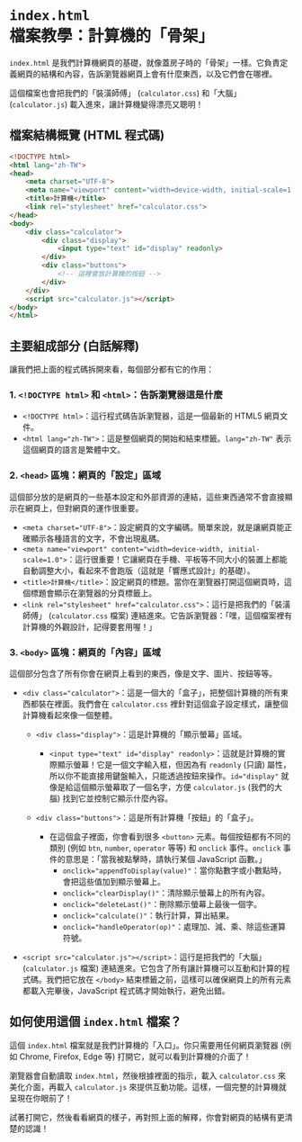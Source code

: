 # `index.html` 檔案教學：計算機的「骨架」

`index.html` 是我們計算機網頁的基礎，就像蓋房子時的「骨架」一樣。它負責定義網頁的結構和內容，告訴瀏覽器網頁上會有什麼東西，以及它們會在哪裡。

這個檔案也會把我們的「裝潢師傅」 (`calculator.css`) 和「大腦」 (`calculator.js`) 載入進來，讓計算機變得漂亮又聰明！

## 檔案結構概覽 (HTML 程式碼)

```html
<!DOCTYPE html>
<html lang="zh-TW">
<head>
    <meta charset="UTF-8">
    <meta name="viewport" content="width=device-width, initial-scale=1.0">
    <title>計算機</title>
    <link rel="stylesheet" href="calculator.css">
</head>
<body>
    <div class="calculator">
        <div class="display">
            <input type="text" id="display" readonly>
        </div>
        <div class="buttons">
            <!-- 這裡會放計算機的按鈕 -->
        </div>
    </div>
    <script src="calculator.js"></script>
</body>
</html>
```

## 主要組成部分 (白話解釋)

讓我們把上面的程式碼拆開來看，每個部分都有它的作用：

### 1. `<!DOCTYPE html>` 和 `<html>`：告訴瀏覽器這是什麼

*   `<!DOCTYPE html>`：這行程式碼告訴瀏覽器，這是一個最新的 HTML5 網頁文件。
*   `<html lang="zh-TW">`：這是整個網頁的開始和結束標籤。`lang="zh-TW"` 表示這個網頁的語言是繁體中文。

### 2. `<head>` 區塊：網頁的「設定」區域

這個部分放的是網頁的一些基本設定和外部資源的連結，這些東西通常不會直接顯示在網頁上，但對網頁的運作很重要。

*   `<meta charset="UTF-8">`：設定網頁的文字編碼。簡單來說，就是讓網頁能正確顯示各種語言的文字，不會出現亂碼。
*   `<meta name="viewport" content="width=device-width, initial-scale=1.0">`：這行很重要！它讓網頁在手機、平板等不同大小的裝置上都能自動調整大小，看起來不會跑版（這就是「響應式設計」的基礎）。
*   `<title>計算機</title>`：設定網頁的標題。當你在瀏覽器打開這個網頁時，這個標題會顯示在瀏覽器的分頁標籤上。
*   `<link rel="stylesheet" href="calculator.css">`：這行是把我們的「裝潢師傅」 (`calculator.css` 檔案) 連結進來。它告訴瀏覽器：「嘿，這個檔案裡有計算機的外觀設計，記得要套用喔！」

### 3. `<body>` 區塊：網頁的「內容」區域

這個部分包含了所有你會在網頁上看到的東西，像是文字、圖片、按鈕等等。

*   `<div class="calculator">`：這是一個大的「盒子」，把整個計算機的所有東西都裝在裡面。我們會在 `calculator.css` 裡針對這個盒子設定樣式，讓整個計算機看起來像一個整體。

    *   `<div class="display">`：這是計算機的「顯示螢幕」區域。
        *   `<input type="text" id="display" readonly>`：這就是計算機的實際顯示螢幕！它是一個文字輸入框，但因為有 `readonly` (只讀) 屬性，所以你不能直接用鍵盤輸入，只能透過按鈕來操作。`id="display"` 就像是給這個顯示螢幕取了一個名字，方便 `calculator.js` (我們的大腦) 找到它並控制它顯示什麼內容。

    *   `<div class="buttons">`：這是所有計算機「按鈕」的「盒子」。
        *   在這個盒子裡面，你會看到很多 `<button>` 元素。每個按鈕都有不同的類別 (例如 `btn`, `number`, `operator` 等等) 和 `onclick` 事件。`onclick` 事件的意思是：「當我被點擊時，請執行某個 JavaScript 函數。」
            *   `onclick="appendToDisplay(value)"`：當你點數字或小數點時，會把這些值加到顯示螢幕上。
            *   `onclick="clearDisplay()"`：清除顯示螢幕上的所有內容。
            *   `onclick="deleteLast()"`：刪除顯示螢幕上最後一個字。
            *   `onclick="calculate()"`：執行計算，算出結果。
            *   `onclick="handleOperator(op)"`：處理加、減、乘、除這些運算符號。

*   `<script src="calculator.js"></script>`：這行是把我們的「大腦」 (`calculator.js` 檔案) 連結進來。它包含了所有讓計算機可以互動和計算的程式碼。我們把它放在 `</body>` 結束標籤之前，這樣可以確保網頁上的所有元素都載入完畢後，JavaScript 程式碼才開始執行，避免出錯。

## 如何使用這個 `index.html` 檔案？

這個 `index.html` 檔案就是我們計算機的「入口」。你只需要用任何網頁瀏覽器 (例如 Chrome, Firefox, Edge 等) 打開它，就可以看到計算機的介面了！

瀏覽器會自動讀取 `index.html`，然後根據裡面的指示，載入 `calculator.css` 來美化介面，再載入 `calculator.js` 來提供互動功能。這樣，一個完整的計算機就呈現在你眼前了！

試著打開它，然後看看網頁的樣子，再對照上面的解釋，你會對網頁的結構有更清楚的認識！


